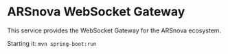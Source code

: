 # ARSnova WebSocket Gateway

This service provides the WebSocket Gateway for the ARSnova ecosystem.

Starting it: `mvn spring-boot:run`
